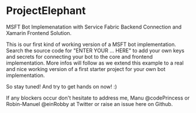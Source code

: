 # ProjectElephant
MSFT Bot Implemenatation with Service Fabric Backend Connection and Xamarin Frontend Solution.

This is our first kind of working version of a MSFT bot implementation. Search the source code for "ENTER YOUR ... HERE" to add your own keys and secrets for connecting your bot to the core and frontend implementation.
More infos will follow as we extend this example to a real and nice working version of a first starter project for your own bot implementation. 

So stay tuned! And try to get hands on now! :)

If any blockers occur don't hesitate to address me, Manu @codePrincess or Robin-Manuel @einRobby at Twitter or raise an issue here on Github.
